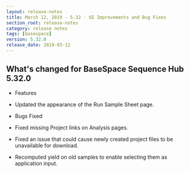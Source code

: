 ```yaml
---
layout: release-notes
title: March 12, 2019 - 5.32 - UI Improvements and Bug Fixes
section_root: release-notes
category: release notes
tags: [basespace]
version: 5.32.0
release_date: 2019-03-12
---
```


## What's changed for BaseSpace Sequence Hub 5.32.0

- Features
 
 - Updated the appearance of the Run Sample Sheet page.

- Bugs Fixed

 - Fixed missing Project links on Analysis pages.
 - Fixed an issue that could cause newly created project files to be unavailable for download. 
 - Recomputed yield on old samples to enable selecting them as application input. 
